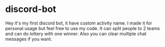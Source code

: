 # discord-bot
Hey it's my first discord bot, it have custom activity name.
I made it for personal usage but feel free to use my code.
It can split people to 2 teams and can do lottery with one winner.
Also you can clear multiple chat messages if you want.
